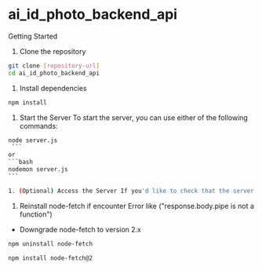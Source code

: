 # ai_id_photo_backend_api

Getting Started

1. Clone the repository

```bash
git clone [repository-url]
cd ai_id_photo_backend_api
```

1. Install dependencies

```bash
npm install
```

1. Start the Server To start the server, you can use either of the following commands:

````bash
node server.js
 ```
or
```bash
nodemon server.js
```

1. (Optional) Access the Server If you'd like to check that the server is running, open http://localhost:4000 in your browser or use a tool like Postman to test specific endpoints.

````

1. Reinstall node-fetch if encounter Error like ("response.body.pipe is not a function")
- Downgrade node-fetch to version 2.x

```bash
npm uninstall node-fetch
```
```bash
npm install node-fetch@2
```
